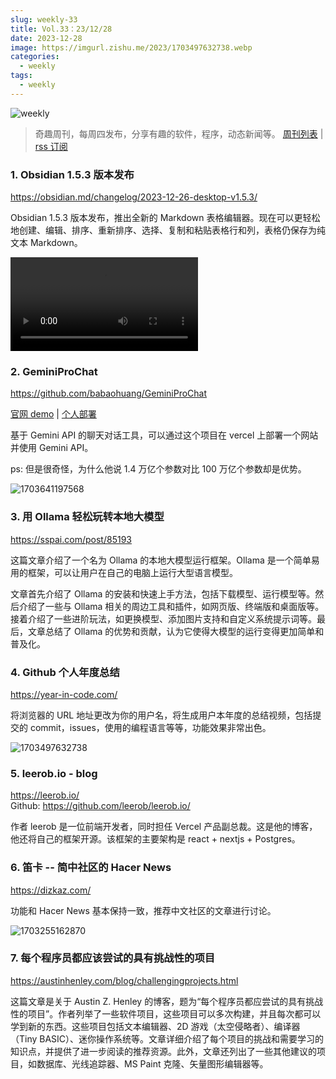 ```yaml
---
slug: weekly-33
title: Vol.33：23/12/28
date: 2023-12-28
image: https://imgurl.zishu.me/2023/1703497632738.webp
categories:
  - weekly
tags:
  - weekly
---
```


![weekly](https://imgurl.zishu.me/weekly.webp)

> 奇趣周刊，每周四发布，分享有趣的软件，程序，动态新闻等。 [周刊列表](/categories/weekly/) | [rss 订阅](/categories/weekly/index.xml)

### 1. Obsidian 1.5.3 版本发布

https://obsidian.md/changelog/2023-12-26-desktop-v1.5.3/

Obsidian 1.5.3 版本发布，推出全新的 Markdown 表格编辑器。现在可以更轻松地创建、编辑、排序、重新排序、选择、复制和粘贴表格行和列，表格仍保存为纯文本 Markdown。

<video controls src="https://user-images.githubusercontent.com/693981/284392728-eeb5609f-0622-4a3b-b514-c35993703fa7.mp4"></video>

### 2. GeminiProChat

https://github.com/babaohuang/GeminiProChat

[官网 demo](https://geminiprochat.com/) | 
[个人部署](https://geminiv1.vercel.app/)  

基于 Gemini API 的聊天对话工具，可以通过这个项目在 vercel 上部署一个网站并使用 Gemini API。

ps: 但是很奇怪，为什么他说 1.4 万亿个参数对比 100 万亿个参数却是优势。

![1703641197568](https://imgurl.zishu.me/2023/1703641197568.webp)

### 3. 用 Ollama 轻松玩转本地大模型

https://sspai.com/post/85193

这篇文章介绍了一个名为 Ollama 的本地大模型运行框架。Ollama 是一个简单易用的框架，可以让用户在自己的电脑上运行大型语言模型。

文章首先介绍了 Ollama 的安装和快速上手方法，包括下载模型、运行模型等。然后介绍了一些与 Ollama 相关的周边工具和插件，如网页版、终端版和桌面版等。接着介绍了一些进阶玩法，如更换模型、添加图片支持和自定义系统提示词等。最后，文章总结了 Ollama 的优势和贡献，认为它使得大模型的运行变得更加简单和普及化。

### 4. Github 个人年度总结

https://year-in-code.com/

将浏览器的 URL 地址更改为你的用户名，将生成用户本年度的总结视频，包括提交的 commit，issues，使用的编程语言等等，功能效果非常出色。

![1703497632738](https://imgurl.zishu.me/2023/1703497632738.webp)

### 5. leerob.io - blog

https://leerob.io/  
Github: https://github.com/leerob/leerob.io/  

作者 leerob 是一位前端开发者，同时担任 Vercel 产品副总裁。这是他的博客，他还将自己的框架开源。该框架的主要架构是 react + nextjs + Postgres。

### 6. 笛卡 -- 简中社区的 Hacer News

https://dizkaz.com/

功能和 Hacer News 基本保持一致，推荐中文社区的文章进行讨论。

![1703255162870](https://imgurl.zishu.me/2023/1703255162870.webp)

### 7. 每个程序员都应该尝试的具有挑战性的项目

https://austinhenley.com/blog/challengingprojects.html

这篇文章是关于 Austin Z. Henley 的博客，题为“每个程序员都应尝试的具有挑战性的项目”。作者列举了一些软件项目，这些项目可以多次构建，并且每次都可以学到新的东西。这些项目包括文本编辑器、2D 游戏（太空侵略者）、编译器（Tiny BASIC）、迷你操作系统等。文章详细介绍了每个项目的挑战和需要学习的知识点，并提供了进一步阅读的推荐资源。此外，文章还列出了一些其他建议的项目，如数据库、光线追踪器、MS Paint 克隆、矢量图形编辑器等。
